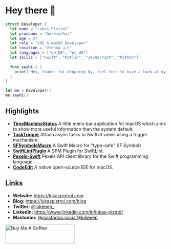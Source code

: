 # Hey there 👋



```swift
struct Developer {
  let name = "Lukas Pistrol"
  let pronouns = "he/him/his"
  let age = 27
  let role = "iOS & macOS Developer"
  let location = "Vienna 🇦🇹"
  let languages = ["de_DE", "en_US"]
  let skills = ["Swift", "Kotlin", "JavaScript", "Python"]
  
  func sayHi() {
    print("Hey, thanks for dropping by, feel free to have a look at my work!")
  }
}

let me = Developer()
me.sayHi()
```

## Highlights

- [**TimeMachineStatus**](https://github.com/lukepistrol/TimeMachineStatus) A little menu bar application for macOS which aims to show more useful information than the system default.
- [**TaskTrigger**](https://github.com/lukepistrol/TaskTrigger) Attach async tasks to SwiftUI views using a trigger mechanism.
- [**SFSymbolsMacro**](https://github.com/lukepistrol/SFSymbolsMacro) A Swift Macro for "type-safe" SF Symbols
- [**SwiftLintPlugin**](https://github.com/lukepistrol/SwiftLintPlugin) A SPM Plugin for SwiftLint.
- [**Pexels-Swift**](https://github.com/lukepistrol/Pexels-Swift) Pexels API client library for the Swift programming language.
- [**CodeEdit**](https://github.com/CodeEditApp/CodeEdit) A native open-source IDE for macOS.

## Links

- **Website:** https://lukaspistrol.com
- **Blog:** https://lukaspistrol.com/blog
- **Twitter:** [@lukeeep_](https://twitter.com/lukeeep_)
- **LinkedIn:** https://www.linkedin.com/in/lukas-pistrol/
- **Mastodon:** <a target="_blank" rel="me noreferrer" href="https://mastodon.social/@lukeeep">@mastodon.social@lukeeep</a>


<a href="https://www.buymeacoffee.com/lukeeep" target="_blank"><img src="https://cdn.buymeacoffee.com/buttons/v2/default-yellow.png" alt="Buy Me A Coffee" style="height: 60px !important;width: 217px !important;" ></a>
